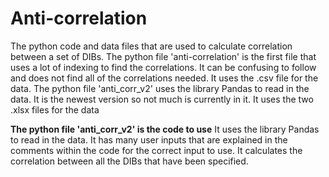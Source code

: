 # Anti-correlation

The python code and data files that are used to calculate correlation between a set of DIBs. 
The python file 'anti-correlation' is the first file that uses a lot of indexing to find the correlations. It can be confusing to follow and does not find all of the correlations needed. It uses the .csv file for the data.
The python file 'anti_corr_v2' uses the library Pandas to read in the data. It is the newest version so not much is currently in it. It uses the two .xlsx files for the data

**The python file 'anti_corr_v2' is the code to use** It uses the library Pandas to read in the data. It has many user inputs that are explained in the comments within the code for the correct input to use. It calculates the correlation between all the DIBs that have been specified.
